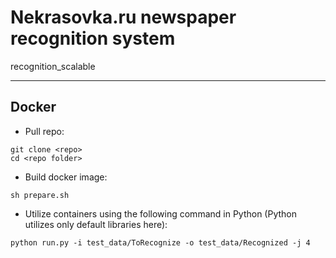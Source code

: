 # Nekrasovka.ru newspaper recognition system
recognition_scalable

---
## Docker

- Pull repo:
```
git clone <repo>
cd <repo folder>
```
- Build docker image:
```
sh prepare.sh
```

- Utilize containers using the following command in Python (Python utilizes only default libraries here):
```
python run.py -i test_data/ToRecognize -o test_data/Recognized -j 4
```
